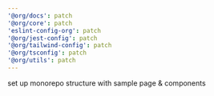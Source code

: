 ```yaml
---
'@org/docs': patch
'@org/core': patch
'eslint-config-org': patch
'@org/jest-config': patch
'@org/tailwind-config': patch
'@org/tsconfig': patch
'@org/utils': patch
---
```


set up monorepo structure with sample page & components
